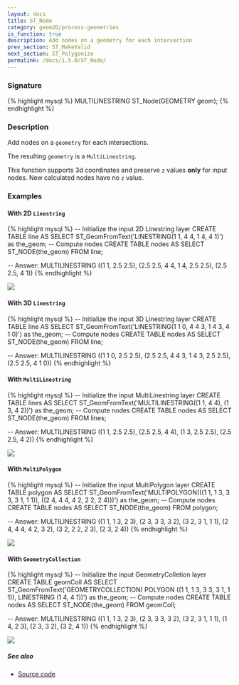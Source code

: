 ```yaml
---
layout: docs
title: ST_Node
category: geom2D/process-geometries
is_function: true
description: Add nodes on a geometry for each intersection
prev_section: ST_MakeValid
next_section: ST_Polygonize
permalink: /docs/1.5.0/ST_Node/
---
```


### Signature

{% highlight mysql %}
MULTILINESTRING ST_Node(GEOMETRY geom);
{% endhighlight %}

### Description

Add nodes on a `geometry` for each intersections.

The resulting `geometry` is a `MultiLinestring`.

This function supports 3d coordinates and preserve `z` values **only** for input nodes. New calculated nodes have no `z` value.

### Examples

#### With 2D `Linestring`
{% highlight mysql %}
-- Initialize the input 2D Linestring layer
CREATE TABLE line AS SELECT 
  ST_GeomFromText('LINESTRING(1 1, 4 4, 1 4, 4 1)') as the_geom;
-- Compute nodes
CREATE TABLE nodes AS SELECT ST_NODE(the_geom) FROM line;

-- Answer: MULTILINESTRING ((1 1, 2.5 2.5), 
			    (2.5 2.5, 4 4, 1 4, 2.5 2.5), 
			    (2.5 2.5, 4 1))
{% endhighlight %}

<img class="displayed" src="../ST_Node_4.png"/>


#### With 3D `Linestring`
{% highlight mysql %}
-- Initialize the input 3D Linestring layer
CREATE TABLE line AS SELECT 
  ST_GeomFromText('LINESTRING(1 1 0, 4 4 3, 1 4 3, 4 1 0)') as the_geom;
-- Compute nodes
CREATE TABLE nodes AS SELECT ST_NODE(the_geom) FROM line;

-- Answer: MULTILINESTRING ((1 1 0, 2.5 2.5), 
			    (2.5 2.5, 4 4 3, 1 4 3, 2.5 2.5), 
			    (2.5 2.5, 4 1 0))
{% endhighlight %}

#### With `MultiLinestring`
{% highlight mysql %}
-- Initialize the input MultiLinestring layer
CREATE TABLE lines AS SELECT 
  ST_GeomFromText('MULTILINESTRING((1 1, 4 4), (1 3, 4 2))') as the_geom;
-- Compute nodes
CREATE TABLE nodes AS SELECT ST_NODE(the_geom) FROM lines;

-- Answer: MULTILINESTRING ((1 1, 2.5 2.5), (2.5 2.5, 4 4), 
			    (1 3, 2.5 2.5), (2.5 2.5, 4 2))
{% endhighlight %}

<img class="displayed" src="../ST_Node_1.png"/>

#### With `MultiPolygon`
{% highlight mysql %}
-- Initialize the input MultiPolygon layer
CREATE TABLE polygon AS SELECT 
  ST_GeomFromText('MULTIPOLYGON(((1 1, 1 3, 3 3, 3 1, 1 1)), 
				((2 4, 4 4, 4 2, 2 2, 2 4)))') as the_geom;
-- Compute nodes
CREATE TABLE nodes AS SELECT ST_NODE(the_geom) FROM polygon;

-- Answer: MULTILINESTRING ((1 1, 1 3, 2 3), (2 3, 3 3, 3 2), 
			    (3 2, 3 1, 1 1), (2 4, 4 4, 4 2, 3 2), 
			    (3 2, 2 2, 2 3), (2 3, 2 4))
{% endhighlight %}

<img class="displayed" src="../ST_Node_2.png"/>

#### With `GeometryCollection`
{% highlight mysql %}
-- Initialize the input GeometryColletion layer
CREATE TABLE geomColl AS SELECT 
  ST_GeomFromText('GEOMETRYCOLLECTION(
		      POLYGON ((1 1, 1 3, 3 3, 3 1, 1 1)), 
		      LINESTRING (1 4, 4 1))') as the_geom;
-- Compute nodes
CREATE TABLE nodes AS SELECT ST_NODE(the_geom) FROM geomColl;

-- Answer: MULTILINESTRING ((1 1, 1 3, 2 3), (2 3, 3 3, 3 2), 
			    (3 2, 3 1, 1 1), (1 4, 2 3), 
			    (2 3, 3 2), (3 2, 4 1))
{% endhighlight %}

<img class="displayed" src="../ST_Node_3.png"/>

##### See also

* <a href="https://github.com/orbisgis/h2gis/blob/master/h2gis-functions/src/main/java/org/h2gis/functions/spatial/topology/ST_Node.java" target="_blank">Source code</a>
